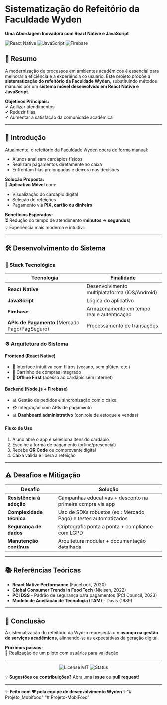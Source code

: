 # Sistematização do Refeitório da Faculdade Wyden  
**Uma Abordagem Inovadora com React Native e JavaScript**  

![React Native](https://img.shields.io/badge/React_Native-20232A?style=for-the-badge&logo=react&logoColor=61DAFB) ![JavaScript](https://img.shields.io/badge/JavaScript-F7DF1E?style=for-the-badge&logo=javascript&logoColor=black) ![Firebase](https://img.shields.io/badge/Firebase-FFCA28?style=for-the-badge&logo=firebase&logoColor=black)  

## 📌 Resumo  
A modernização de processos em ambientes acadêmicos é essencial para melhorar a eficiência e a experiência do usuário. Este projeto propõe a **sistematização do refeitório da Faculdade Wyden**, substituindo métodos manuais por um **sistema móvel desenvolvido em React Native e JavaScript**.  

**Objetivos Principais:**  
✔ Agilizar atendimentos  
✔ Reduzir filas  
✔ Aumentar a satisfação da comunidade acadêmica  

---

## 🚀 Introdução  
Atualmente, o refeitório da Faculdade Wyden opera de forma manual:  
- Alunos analisam cardápios físicos  
- Realizam pagamentos diretamente no caixa  
- Enfrentam filas prolongadas e demora nas decisões  

**Solução Proposta:**  
📲 **Aplicativo Móvel** com:  
- Visualização do cardápio digital  
- Seleção de refeições  
- Pagamento via **PIX, cartão ou dinheiro**  

**Benefícios Esperados:**  
⏳ Redução do tempo de atendimento (**minutos → segundos**)  
💡 Experiência mais moderna e intuitiva  

---

## 🛠️ Desenvolvimento do Sistema  

### 🔧 Stack Tecnológica  
| Tecnologia | Finalidade |  
|------------|------------|  
| **React Native** | Desenvolvimento multiplataforma (iOS/Android) |  
| **JavaScript** | Lógica do aplicativo |  
| **Firebase** | Armazenamento em tempo real e autenticação |  
| **APIs de Pagamento** (Mercado Pago/PagSeguro) | Processamento de transações |  

### ⚙️ Arquitetura do Sistema  
#### **Frontend (React Native)**  
- 📱 Interface intuitiva com filtros (vegano, sem glúten, etc.)  
- 🛒 Carrinho de compras integrado  
- 🔄 **Offline First** (acesso ao cardápio sem internet)  

#### **Backend (Node.js + Firebase)**  
- 📊 Gestão de pedidos e sincronização com o caixa  
- 💳 Integração com APIs de pagamento  
- 📊 **Dashboard administrativo** (controle de estoque e vendas)  

#### **Fluxo de Uso**  
1. Aluno abre o app e seleciona itens do cardápio  
2. Escolhe a forma de pagamento (online/presencial)  
3. Recebe **QR Code** ou comprovante digital  
4. Caixa valida e libera a refeição  

---

## ⚠️ Desafios e Mitigação  

| Desafio | Solução |  
|---------|---------|  
| **Resistência à adoção** | Campanhas educativas + desconto na primeira compra via app |  
| **Complexidade técnica** | Uso de SDKs robustos (ex.: Mercado Pago) e testes automatizados |  
| **Segurança de dados** | Criptografia ponta a ponta + compliance com LGPD |  
| **Manutenção contínua** | Arquitetura modular + documentação detalhada |  

---

## 📚 Referências Teóricas  
- **React Native Performance** (Facebook, 2020)  
- **Global Consumer Trends in Food Tech** (Nielsen, 2022)  
- **PCI DSS** - Padrão de segurança para pagamentos (PCI Council, 2023)  
- **Modelo de Aceitação de Tecnologia (TAM)** - Davis (1989)  

---

## 🎯 Conclusão  
A sistematização do refeitório da Wyden representa um **avanço na gestão de serviços acadêmicos**, alinhando-se às expectativas da geração digital.  

**Próximos passos:**  
🔹 Realização de um piloto com usuários para validação  

---

<div align="center">  
  <img src="https://img.shields.io/badge/License-MIT-blue" alt="License MIT">  
  <img src="https://img.shields.io/badge/Status-Em%20Desenvolvimento-yellow" alt="Status">  
</div>  

💡 **Sugestões ou contribuições?** Abra uma **issue** ou **pull request**!  

--- 

✨ **Feito com ❤️ pela equipe de desenvolvimento Wyden** ✨"# Projeto_Mobifood" 
"# Projeto-MobiFood" 
